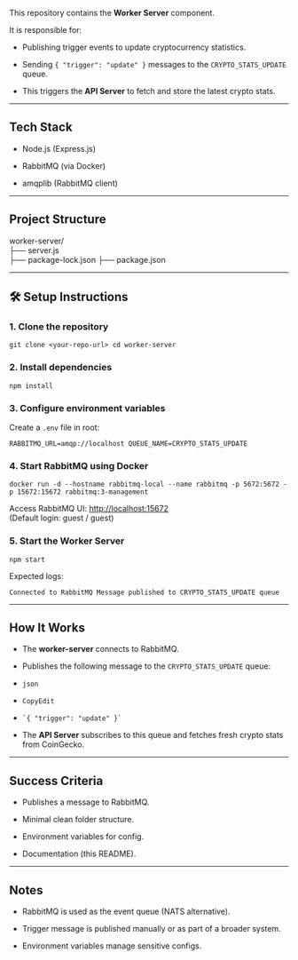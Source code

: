 This repository contains the **Worker Server** component.

It is responsible for:

 *   Publishing trigger events to update cryptocurrency statistics.
     
 *   Sending `{ "trigger": "update" }` messages to the `CRYPTO_STATS_UPDATE` queue.
     
 *   This triggers the **API Server** to fetch and store the latest crypto stats.
     

* * *

##  Tech Stack

 *   Node.js (Express.js)
     
 *   RabbitMQ (via Docker)
     
 *   amqplib (RabbitMQ client)
     

* * *

##  Project Structure

worker-server/  
├── server.js    
├── package-lock.json 
├── package.json
* * *


## 🛠 Setup Instructions

### 1\. Clone the repository



`git clone <your-repo-url> cd worker-server`

### 2\. Install dependencies



`npm install`

### 3\. Configure environment variables

Create a `.env` file in root:


`RABBITMQ_URL=amqp://localhost QUEUE_NAME=CRYPTO_STATS_UPDATE`

### 4\. Start RabbitMQ using Docker


`docker run -d --hostname rabbitmq-local --name rabbitmq -p 5672:5672 -p 15672:15672 rabbitmq:3-management`

Access RabbitMQ UI: [http://localhost:15672](http://localhost:15672/)  
(Default login: guest / guest)

### 5\. Start the Worker Server


`npm start`

Expected logs:


`Connected to RabbitMQ Message published to CRYPTO_STATS_UPDATE queue`

* * *

##  How It Works

 *   The **worker-server** connects to RabbitMQ.
     
 *   Publishes the following message to the `CRYPTO_STATS_UPDATE` queue:
     
 *     json
     
 *     CopyEdit
     
 *     `{ "trigger": "update" }`
  
 *   The **API Server** subscribes to this queue and fetches fresh crypto stats from CoinGecko.
   

* * *

##  Success Criteria

 *    Publishes a message to RabbitMQ.
     
 *    Minimal clean folder structure.
     
 *    Environment variables for config.
     
 *    Documentation (this README).
     

* * *

##  Notes

 *   RabbitMQ is used as the event queue (NATS alternative).
     
 *   Trigger message is published manually or as part of a broader system.
     
 *   Environment variables manage sensitive configs.

